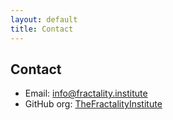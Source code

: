 ```yaml
---
layout: default
title: Contact
---
```


## Contact
- Email: info@fractality.institute
- GitHub org: [TheFractalityInstitute](https://github.com/TheFractalityInstitute)
